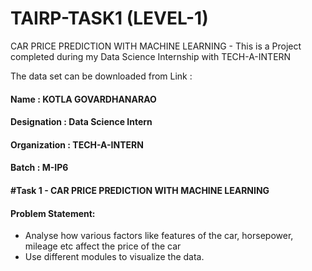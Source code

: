 # TAIRP-TASK1 (LEVEL-1)
CAR PRICE PREDICTION WITH MACHINE LEARNING - This is a Project completed during my Data Science Internship with TECH-A-INTERN

The data set can be downloaded from Link : 

#### Name : KOTLA GOVARDHANARAO
#### Designation : Data Science Intern  
#### Organization : TECH-A-INTERN
#### Batch :  M-IP6
#### #Task 1 - CAR PRICE PREDICTION WITH MACHINE LEARNING
#### Problem Statement:
* Analyse how various factors like features of the car, horsepower, mileage etc affect the price of the car 
* Use different modules to visualize the data.

